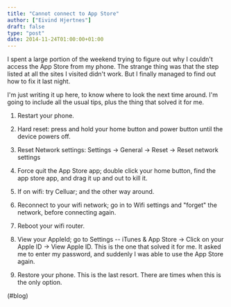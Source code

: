 ```yaml
---
title: "Cannot connect to App Store"
author: ["Eivind Hjertnes"]
draft: false
type: "post"
date: 2014-11-24T01:00:00+01:00
---
```


I spent a large portion of the weekend trying to figure out why I
couldn't access the App Store from my phone. The strange thing was that
the step listed at all the sites I visited didn't work. But I finally
managed to find out how to fix it last night.

I'm just writing it up here, to know where to look the next time around.
I'm going to include all the usual tips, plus the thing that solved it
for me.

1.  Restart your phone.

2.  Hard reset: press and hold your home button and power button until
    the device powers off.

3.  Reset Network settings: Settings -> General -> Reset -> Reset network
    settings

4.  Force quit the App Store app; double click your home button, find the
    app store app, and drag it up and out to kill it.

5.  If on wifi: try Celluar; and the other way around.

6.  Reconnect to your wifi network; go in to Wifi settings and "forget"
    the network, before connecting again.

7.  Reboot your wifi router.

8.  View your AppleId; go to Settings -- iTunes & App Store -> Click on
    your Apple ID -> View Apple ID. This is the one that solved it for
    me. It asked me to enter my password, and suddenly I was able to use
    the App Store again.

9.  Restore your phone. This is the last resort. There are times when
    this is the only option.

(#blog)
